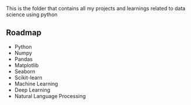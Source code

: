 This is the folder that contains all my projects and learnings related to data science using python



## Roadmap

- Python
- Numpy
- Pandas
- Matplotlib
- Seaborn
- Scikit-learn
- Machine Learning
- Deep Learning
- Natural Language Processing
